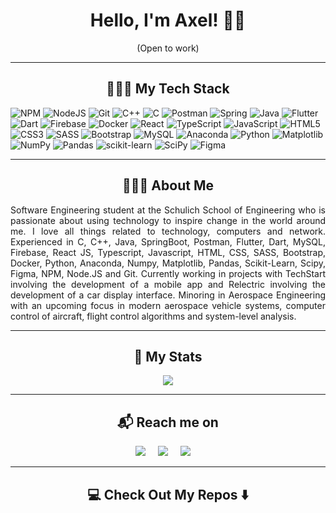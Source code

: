 <h1 align="center"> Hello, I'm Axel! 👋🏻 </h1>
<p align="center"> (Open to work)</p>

<hr>

<h2  align="center">👨🏼‍💻 My Tech Stack</h2>

![NPM](https://img.shields.io/badge/NPM-%23000000.svg?style=for-the-badge&logo=npm&logoColor=white) ![NodeJS](https://img.shields.io/badge/node.js-6DA55F?style=for-the-badge&logo=node.js&logoColor=white) ![Git](https://img.shields.io/badge/git-%23F05033.svg?style=for-the-badge&logo=git&logoColor=white) ![C++](https://img.shields.io/badge/c++-%2300599C.svg?style=for-the-badge&logo=c%2B%2B&logoColor=white) ![C](https://img.shields.io/badge/c-%2300599C.svg?style=for-the-badge&logo=c&logoColor=white) ![Postman](https://img.shields.io/badge/Postman-FF6C37?style=for-the-badge&logo=postman&logoColor=white) ![Spring](https://img.shields.io/badge/spring-%236DB33F.svg?style=for-the-badge&logo=spring&logoColor=white) ![Java](https://img.shields.io/badge/java-%23ED8B00.svg?style=for-the-badge&logo=java&logoColor=white) ![Flutter](https://img.shields.io/badge/Flutter-%2302569B.svg?style=for-the-badge&logo=Flutter&logoColor=white) ![Dart](https://img.shields.io/badge/dart-%230175C2.svg?style=for-the-badge&logo=dart&logoColor=white) ![Firebase](https://img.shields.io/badge/firebase-%23039BE5.svg?style=for-the-badge&logo=firebase) ![Docker](https://img.shields.io/badge/docker-%230db7ed.svg?style=for-the-badge&logo=docker&logoColor=white) ![React](https://img.shields.io/badge/react-%2320232a.svg?style=for-the-badge&logo=react&logoColor=%2361DAFB) ![TypeScript](https://img.shields.io/badge/typescript-%23007ACC.svg?style=for-the-badge&logo=typescript&logoColor=white) ![JavaScript](https://img.shields.io/badge/javascript-%23323330.svg?style=for-the-badge&logo=javascript&logoColor=%23F7DF1E) ![HTML5](https://img.shields.io/badge/html5-%23E34F26.svg?style=for-the-badge&logo=html5&logoColor=white) ![CSS3](https://img.shields.io/badge/css3-%231572B6.svg?style=for-the-badge&logo=css3&logoColor=white) ![SASS](https://img.shields.io/badge/SASS-hotpink.svg?style=for-the-badge&logo=SASS&logoColor=white) ![Bootstrap](https://img.shields.io/badge/bootstrap-%23563D7C.svg?style=for-the-badge&logo=bootstrap&logoColor=white) ![MySQL](https://img.shields.io/badge/mysql-%2300f.svg?style=for-the-badge&logo=mysql&logoColor=white) ![Anaconda](https://img.shields.io/badge/Anaconda-%2344A833.svg?style=for-the-badge&logo=anaconda&logoColor=white) ![Python](https://img.shields.io/badge/python-3670A0?style=for-the-badge&logo=python&logoColor=ffdd54) ![Matplotlib](https://img.shields.io/badge/Matplotlib-%23ffffff.svg?style=for-the-badge&logo=Matplotlib&logoColor=black) ![NumPy](https://img.shields.io/badge/numpy-%23013243.svg?style=for-the-badge&logo=numpy&logoColor=white) ![Pandas](https://img.shields.io/badge/pandas-%23150458.svg?style=for-the-badge&logo=pandas&logoColor=white) ![scikit-learn](https://img.shields.io/badge/scikit--learn-%23F7931E.svg?style=for-the-badge&logo=scikit-learn&logoColor=white) ![SciPy](https://img.shields.io/badge/SciPy-%230C55A5.svg?style=for-the-badge&logo=scipy&logoColor=%white) ![Figma](https://img.shields.io/badge/figma-%23F24E1E.svg?style=for-the-badge&logo=figma&logoColor=white)

<hr>

<h2  align="center">🙋🏼‍♂️ About Me</h2>
<p align="justify">
Software Engineering student at the Schulich School of Engineering who is passionate about using technology to inspire change in the world around me. I love all things related to technology, computers and network. Experienced in C, C++, Java, SpringBoot, Postman, Flutter, Dart, MySQL, Firebase, React JS, Typescript, Javascript, HTML, CSS, SASS, Bootstrap, Docker, Python, Anaconda, Numpy, Matplotlib, Pandas, Scikit-Learn, Scipy, Figma, NPM, Node.JS and Git. Currently working in projects with TechStart involving the development of a mobile app and Relectric involving the development of a car display interface. Minoring in Aerospace Engineering with an upcoming focus in modern aerospace vehicle systems, computer control of aircraft, flight control algorithms and system-level analysis.
</p>

<hr>

<h2  align="center">📌 My Stats</h2>
<p align="center">
  <img src="https://github-readme-stats.vercel.app/api?username=Axeloooo&show_icons=true"/>
</p>

<hr>

<h2  align="center">📬 Reach me on</h2>
<p align="center">
  <a target="_blank"href=""><img src="https://img.shields.io/badge/Portfolio-%23000000.svg?style=for-the-badge&logo=firefox&logoColor=#FF7139" /></a>&nbsp;&nbsp;&nbsp;&nbsp;
  <a target="_blank"href="https://www.linkedin.com/in/axel-s%C3%A1nchez-a1089b23a/"><img src="https://img.shields.io/badge/linkedin-%230077B5.svg?style=for-the-badge&logo=linkedin&logoColor=white" /></a>&nbsp;&nbsp;&nbsp;&nbsp;
  <a target="_blanck"href="mailto:axelshz@gmail.com"><img src="https://img.shields.io/badge/Gmail-D14836?style=for-the-badge&logo=gmail&logoColor=white" /></a>&nbsp;&nbsp;&nbsp;&nbsp;
</p>

<hr>

<h2  align="center">💻 Check Out My Repos ⬇️ </h2>
